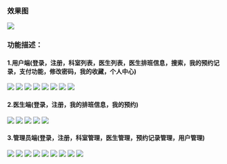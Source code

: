 ### 效果图
<img src="./image/yhx.gif"/>

### 功能描述：

#### 1.用户端(登录，注册，科室列表，医生列表，医生排班信息，搜索，我的预约记录，支付功能，修改密码，我的收藏，个人中心)
<img src="./image/img_1.png"/>
<img src="./image/img_2.png"/>
<img src="./image/img_3.png"/>
<img src="./image/img_4.png"/>
<img src="./image/img_5.png"/>
<img src="./image/img_6.png"/>
<img src="./image/img_7.png"/>
<img src="./image/img_8.png"/>


#### 2.医生端(登录，注册，我的排班信息，我的预约)
<img src="./image/img_9.png"/>
<img src="./image/img_10.png"/>
<img src="./image/img_11.png"/>
<img src="./image/img_12.png"/>
<img src="./image/img_13.png"/>

#### 3.管理员端(登录，注册，科室管理，医生管理，预约记录管理，用户管理)
<img src="./image/img_14.png"/>
<img src="./image/img_15.png"/>
<img src="./image/img_16.png"/>
<img src="./image/img_17.png"/>
<img src="./image/img_18.png"/>
<img src="./image/img_19.png"/>
<img src="./image/img_20.png"/>
<img src="./image/img_21.png"/>
<img src="./image/img_22.png"/>